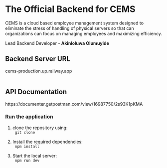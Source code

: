 # The Official Backend for CEMS

CEMS is a cloud based employee management system designed to eliminate the stress of handling of physical servers so that can organizations can focus on managing employees and maximizing efficiency.

Lead Backend Developer - <b>Akinloluwa Olumuyide</b>

## Backend Server URL
<link>cems-production.up.railway.app</link>
<br></br>

## API Documentation
<link>https://documenter.getpostman.com/view/16987750/2s93K1pKMA</link>

<br>

### Run the application
1. clone the repository using: <br>
<code> git clone </code>

2. Install the required dependencies: <br>
<code> npm install </code>

3. Start the local server: <br>
<code> npm run dev </code>